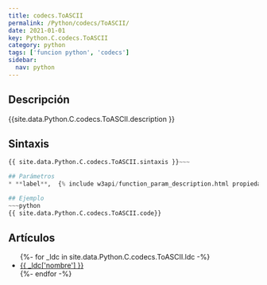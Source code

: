 ```yaml
---
title: codecs.ToASCII
permalink: /Python/codecs/ToASCII/
date: 2021-01-01
key: Python.C.codecs.ToASCII
category: python
tags: ['funcion python', 'codecs']
sidebar: 
  nav: python
---
```


## Descripción
{{site.data.Python.C.codecs.ToASCII.description }}

## Sintaxis
~~~python
{{ site.data.Python.C.codecs.ToASCII.sintaxis }}~~~

## Parámetros
* **label**,  {% include w3api/function_param_description.html propiedad=site.data.Python.C.codecs.ToASCII valor="label" %}

## Ejemplo
~~~python
{{ site.data.Python.C.codecs.ToASCII.code}}
~~~

## Artículos
<ul>
{%- for _ldc in site.data.Python.C.codecs.ToASCII.ldc -%}
   <li>
       <a href="{{_ldc['url'] }}">{{ _ldc['nombre'] }}</a>
   </li>
{%- endfor -%}
</ul>
